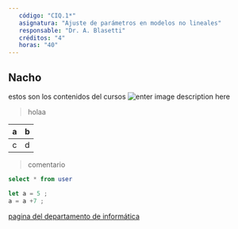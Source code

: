 ```yaml
---
   código: "CIQ.1*"
   asignatura: "Ajuste de parámetros en modelos no lineales"
   responsable: "Dr. A. Blasetti"
   créditos: "4"
   horas: "40"
---
```

## Nacho
estos son los contenidos del cursos
![enter image description here](https://i1.wp.com/diariocronica.com.ar/wp-content/uploads/2018/11/borrador-autom%C3%A1tico-133.jpg?fit=1200,800&ssl=1)

> holaa

| a | b |
|---|---|
| c | d |

> comentario



```sql
select * from user
```

```javascript
let a = 5 ;
a = a +7 ;
```
[pagina del departamento de informática](http://www.dinfo.ing.unp.edu.ar)
<!--stackedit_data:
eyJoaXN0b3J5IjpbLTEwNjU2MzcyMTYsLTE1ODk2NTAyNzUsND
A0NjE4Mzk5LDExODM5MjEyMzQsLTg5MDA4OTUzMywzOTk5ODQ1
MzQsNDQ0MjY4NzI4LDExMDkwMzM1MjYsLTk4MzM3ODk5NCwtMz
UwOTI3OTU0LDE5NjExMTE3MzUsOTQzMDQyMzU5LC04NDc3MTcw
MDEsMTc0MTA2NTk4LDExMzE2Njk5ODgsMjA4ODQ3ODY3LDU2ND
UxMTcyMywyNTc5NDc0OTksLTE4NTcyMjY3NSwtODQ4ODQ3Mjhd
fQ==
-->